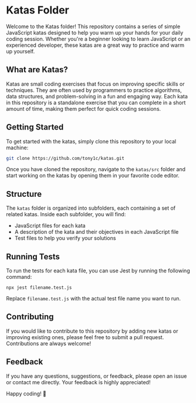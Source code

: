 # Katas Folder

Welcome to the Katas folder! This repository contains a series of simple JavaScript katas designed to help you warm up your hands for your daily coding session. Whether you're a beginner looking to learn JavaScript or an experienced developer, these katas are a great way to practice and warm up yourself.

## What are Katas?

Katas are small coding exercises that focus on improving specific skills or techniques. They are often used by programmers to practice algorithms, data structures, and problem-solving in a fun and engaging way. Each kata in this repository is a standalone exercise that you can complete in a short amount of time, making them perfect for quick coding sessions.

## Getting Started

To get started with the katas, simply clone this repository to your local machine:

```bash
git clone https://github.com/tony1c/katas.git
```

Once you have cloned the repository, navigate to the `katas/src` folder and start working on the katas by opening them in your favorite code editor.

## Structure

The `katas` folder is organized into subfolders, each containing a set of related katas. Inside each subfolder, you will find:

- JavaScript files for each kata
- A description of the kata and their objectives in each JavaScript file
- Test files to help you verify your solutions

## Running Tests

To run the tests for each kata file, you can use Jest by running the following command:

```
npx jest filename.test.js
```

Replace `filename.test.js` with the actual test file name you want to run.

## Contributing

If you would like to contribute to this repository by adding new katas or improving existing ones, please feel free to submit a pull request. Contributions are always welcome!

## Feedback

If you have any questions, suggestions, or feedback, please open an issue or contact me directly. Your feedback is highly appreciated!

Happy coding! 🚀
